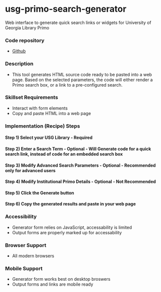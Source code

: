 # usg-primo-search-generator
Web interface to generate quick search links or widgets for University of Georgia Library Primo

### Code repository
 - [Github](https://github.com/eriksend/alliance-primo-search-generator)

### Description
 - This tool generates HTML source code ready to be pasted into a web page. Based on the selected parameters, the code will either render a Primo search box, or a link to a pre-configured search.

### Skillset Requirements
- Interact with form elements
- Copy and paste HTML into a web page

### Implementation (Recipe) Steps

#### Step 1) Select your USG Library - Required

#### Step 2) Enter a Search Term - Optional - Will Generate code for a quick search link, instead of code for an embedded search box

#### Step 3) Modify Advanced Search Parameters - Optional - Recommended only for advanced users

#### Step 4) Modify Institutional Primo Details - Optional - Not Recommended

#### Step 5) Click the Generate button

#### Step 6) Copy the generated results and paste in your web page

### Accessibility
 - Generator form relies on JavaScript, accessability is limited
 - Output forms are properly marked up for accessability

### Browser Support
 - All modern browsers

### Mobile Support
 - Generator form works best on desktop broswers
 - Output forms and links are mobile ready
